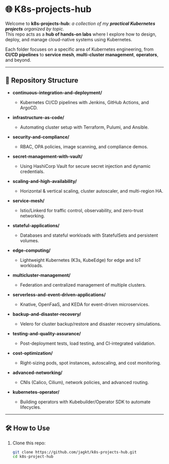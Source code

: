 # 🌐 K8s-projects-hub

Welcome to **k8s-projects-hub:** _a collection of my **practical Kubernetes projects** organized by topic._  
This repo acts as a **hub of hands-on labs** where I explore how to design, deploy, and manage cloud-native systems using Kubernetes.  

Each folder focuses on a specific area of Kubernetes engineering, from **CI/CD pipelines** to **service mesh**, **multi-cluster management**, **operators**, and beyond.  

---

## 📂 Repository Structure

- **continuous-integration-and-deployment/**  
  - Kubernetes CI/CD pipelines with Jenkins, GitHub Actions, and ArgoCD.  

- **infrastructure-as-code/**  
  - Automating cluster setup with Terraform, Pulumi, and Ansible.  

- **security-and-compliance/**  
  - RBAC, OPA policies, image scanning, and compliance demos.  

- **secret-management-with-vault/**  
  - Using HashiCorp Vault for secure secret injection and dynamic credentials.  

- **scaling-and-high-availability/**  
  - Horizontal & vertical scaling, cluster autoscaler, and multi-region HA.  

- **service-mesh/**  
  - Istio/Linkerd for traffic control, observability, and zero-trust networking.  

- **stateful-applications/**  
  - Databases and stateful workloads with StatefulSets and persistent volumes.  

- **edge-computing/**  
  - Lightweight Kubernetes (K3s, KubeEdge) for edge and IoT workloads.  

- **multicluster-management/**  
  - Federation and centralized management of multiple clusters.  

- **serverless-and-event-driven-applications/**  
  - Knative, OpenFaaS, and KEDA for event-driven microservices.  

- **backup-and-disaster-recovery/**  
  - Velero for cluster backup/restore and disaster recovery simulations.  

- **testing-and-quality-assurance/**  
  - Post-deployment tests, load testing, and CI-integrated validation.  

- **cost-optimization/**  
  - Right-sizing pods, spot instances, autoscaling, and cost monitoring.  

- **advanced-networking/**  
  - CNIs (Calico, Cilium), network policies, and advanced routing.  

- **kubernetes-operator/**  
  - Building operators with Kubebuilder/Operator SDK to automate lifecycles.  

---

## 🛠 How to Use

1. Clone this repo:  
   ```bash
   git clone https://github.com/jagkt/k8s-projects-hub.git
   cd k8s-project-hub


